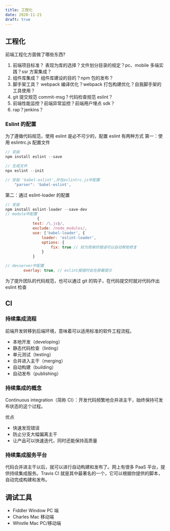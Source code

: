 ```yaml
---
title: 工程化
date: 2020-11-21
draft: true
---
```


## 工程化

前端工程化方面做了哪些东西?

1. 前端项目标准？
   表现为库的选择？文件划分目录的规定？pc、mobile 多端实践？ssr 方案集成？
2. 组件库集成？
   组件库建设的目的？npm 包的发布？
3. 脚手架工具？
   webpack 编译优化？webpack 打包构建优化？自我脚手架的工具使用？
4. git 提交规范 commit-msg？代码检查规范 eslint？
5. 前端性能监控？前端异常监控？前端用户埋点 sdk？
6. rap？jenkins？

### Eslint 的配置

为了遵循代码规范，使用 eslint 是必不可少的，配置 eslint 有两种方式
第一：使用 eslintrc.js 配置文件

```js
// 安装
npm install eslint --save

// 生成文件
npx eslint --init

// 安装 'babel-eslint',并在eslintrc.js中配置
    "parser": 'babel-eslint',
```

第二：通过 eslint-loader 的配置

```js
// 安装
npm install eslint-loader --save-dev
// module中配置
              {
			test: /\.js$/,
			exclude: /node_modules/,
			use: ['babel-loader', {
				loader: 'eslint-loader',
				options: {
					fix: true // 较为简单的错误可以自动帮助修复
				}
			}

// devserver中配置
		overlay: true, // eslint报错时会在屏幕提示
```

为了提升团队的代码规范，也可以通过 git 的钩子，在代码提交时就对代码作出 eslint 检查

## CI

### 持续集成流程

前端开发转移到后端环境，意味着可以适用标准的软件工程流程。

- 本地开发（developing）
- 静态代码检查（linting）
- 单元测试（testing）
- 合并进入主干（merging）
- 自动构建（building）
- 自动发布（publishing）

### 持续集成的概念

Continuous integration（简称 CI）：开发代码频繁地合并进主干，始终保持可发布状态的这个过程。

优点

- 快速发现错误
- 防止分支大幅偏离主干
- 让产品可以快速迭代，同时还能保持高质量

### 持续集成服务平台

代码合并进主干以后，就可以进行自动构建和发布了。网上有很多 PaaS 平台，提供持续集成服务。Travis CI 就是其中最著名的一个，它可以根据你提供的脚本，自动完成构建和发布。

## 调试工具

- Fiddler Window PC 端
- Charles Mac 移动端
- Whistle Mac PC/移动端
